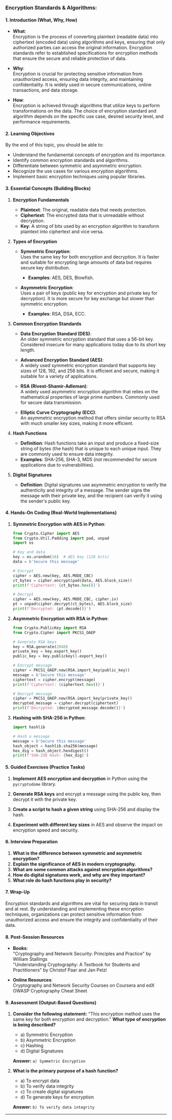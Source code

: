 ### Encryption Standards & Algorithms:

#### 1. **Introduction (What, Why, How)**

- **What**:  
  Encryption is the process of converting plaintext (readable data) into ciphertext (encoded data) using algorithms and keys, ensuring that only authorized parties can access the original information. Encryption standards refer to established specifications for encryption methods that ensure the secure and reliable protection of data.

- **Why**:  
  Encryption is crucial for protecting sensitive information from unauthorized access, ensuring data integrity, and maintaining confidentiality. It is widely used in secure communications, online transactions, and data storage.

- **How**:  
  Encryption is achieved through algorithms that utilize keys to perform transformations on the data. The choice of encryption standard and algorithm depends on the specific use case, desired security level, and performance requirements.

#### 2. **Learning Objectives**

By the end of this topic, you should be able to:
- Understand the fundamental concepts of encryption and its importance.
- Identify common encryption standards and algorithms.
- Differentiate between symmetric and asymmetric encryption.
- Recognize the use cases for various encryption algorithms.
- Implement basic encryption techniques using popular libraries.

#### 3. **Essential Concepts (Building Blocks)**

1. **Encryption Fundamentals**
   - **Plaintext**: The original, readable data that needs protection.
   - **Ciphertext**: The encrypted data that is unreadable without decryption.
   - **Key**: A string of bits used by an encryption algorithm to transform plaintext into ciphertext and vice versa.

2. **Types of Encryption**
   - **Symmetric Encryption**:  
     Uses the same key for both encryption and decryption. It is faster and suitable for encrypting large amounts of data but requires secure key distribution.
     - **Examples**: AES, DES, Blowfish.

   - **Asymmetric Encryption**:  
     Uses a pair of keys (public key for encryption and private key for decryption). It is more secure for key exchange but slower than symmetric encryption.
     - **Examples**: RSA, DSA, ECC.

3. **Common Encryption Standards**
   - **Data Encryption Standard (DES)**:  
     An older symmetric encryption standard that uses a 56-bit key. Considered insecure for many applications today due to its short key length.

   - **Advanced Encryption Standard (AES)**:  
     A widely used symmetric encryption standard that supports key sizes of 128, 192, and 256 bits. It is efficient and secure, making it suitable for a variety of applications.

   - **RSA (Rivest-Shamir-Adleman)**:  
     A widely used asymmetric encryption algorithm that relies on the mathematical properties of large prime numbers. Commonly used for secure data transmission.

   - **Elliptic Curve Cryptography (ECC)**:  
     An asymmetric encryption method that offers similar security to RSA with much smaller key sizes, making it more efficient.

4. **Hash Functions**
   - **Definition**: Hash functions take an input and produce a fixed-size string of bytes (the hash) that is unique to each unique input. They are commonly used to ensure data integrity.
   - **Examples**: SHA-256, SHA-3, MD5 (not recommended for secure applications due to vulnerabilities).

5. **Digital Signatures**
   - **Definition**: Digital signatures use asymmetric encryption to verify the authenticity and integrity of a message. The sender signs the message with their private key, and the recipient can verify it using the sender's public key.

#### 4. **Hands-On Coding (Real-World Implementations)**

1. **Symmetric Encryption with AES in Python**:
   ```python
   from Crypto.Cipher import AES
   from Crypto.Util.Padding import pad, unpad
   import os

   # Key and data
   key = os.urandom(16)  # AES key (128 bits)
   data = b'Secure this message'

   # Encrypt
   cipher = AES.new(key, AES.MODE_CBC)
   ct_bytes = cipher.encrypt(pad(data, AES.block_size))
   print(f'Ciphertext: {ct_bytes.hex()}')

   # Decrypt
   cipher = AES.new(key, AES.MODE_CBC, cipher.iv)
   pt = unpad(cipher.decrypt(ct_bytes), AES.block_size)
   print(f'Decrypted: {pt.decode()}')
   ```

2. **Asymmetric Encryption with RSA in Python**:
   ```python
   from Crypto.PublicKey import RSA
   from Crypto.Cipher import PKCS1_OAEP

   # Generate RSA keys
   key = RSA.generate(2048)
   private_key = key.export_key()
   public_key = key.publickey().export_key()

   # Encrypt message
   cipher = PKCS1_OAEP.new(RSA.import_key(public_key))
   message = b'Secure this message'
   ciphertext = cipher.encrypt(message)
   print(f'Ciphertext: {ciphertext.hex()}')

   # Decrypt message
   cipher = PKCS1_OAEP.new(RSA.import_key(private_key))
   decrypted_message = cipher.decrypt(ciphertext)
   print(f'Decrypted: {decrypted_message.decode()}')
   ```

3. **Hashing with SHA-256 in Python**:
   ```python
   import hashlib

   # Hash a message
   message = b'Secure this message'
   hash_object = hashlib.sha256(message)
   hex_dig = hash_object.hexdigest()
   print(f'SHA-256 Hash: {hex_dig}')
   ```

#### 5. **Guided Exercises (Practice Tasks)**

1. **Implement AES encryption and decryption** in Python using the `pycryptodome` library.
   
2. **Generate RSA keys** and encrypt a message using the public key, then decrypt it with the private key.

3. **Create a script to hash a given string** using SHA-256 and display the hash.

4. **Experiment with different key sizes** in AES and observe the impact on encryption speed and security.

#### 6. **Interview Preparation**

1. **What is the difference between symmetric and asymmetric encryption?**
2. **Explain the significance of AES in modern cryptography.**
3. **What are some common attacks against encryption algorithms?**
4. **How do digital signatures work, and why are they important?**
5. **What role do hash functions play in security?**

#### 7. **Wrap-Up**

Encryption standards and algorithms are vital for securing data in transit and at rest. By understanding and implementing these encryption techniques, organizations can protect sensitive information from unauthorized access and ensure the integrity and confidentiality of their data.

#### 8. **Post-Session Resources**

- **Books**:  
  "Cryptography and Network Security: Principles and Practice" by William Stallings  
  "Understanding Cryptography: A Textbook for Students and Practitioners" by Christof Paar and Jan Pelzl

- **Online Resources**:  
  Cryptography and Network Security Courses on Coursera and edX  
  OWASP Cryptography Cheat Sheet

#### 9. **Assessment (Output-Based Questions)**

1. **Consider the following statement:**
   "This encryption method uses the same key for both encryption and decryption."
   **What type of encryption is being described?**
   - a) Symmetric Encryption
   - b) Asymmetric Encryption
   - c) Hashing
   - d) Digital Signatures

   **Answer:** `a) Symmetric Encryption`

2. **What is the primary purpose of a hash function?**
   - a) To encrypt data
   - b) To verify data integrity
   - c) To create digital signatures
   - d) To generate keys for encryption

   **Answer:** `b) To verify data integrity`

---
